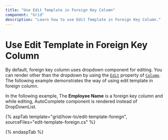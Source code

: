 ```yaml
---
title: "Use Edit Template in Foreign Key Column"
component: "Grid"
description: "Learn how to use Edit Template in Foreign Key Column."
---
```


# Use Edit Template in Foreign Key Column

By default, foreign key column uses dropdown component for editing. You can render other than the dropdown by using the [`Edit`](https://help.syncfusion.com/cr/cref_files/aspnetcore-js2/aspnetcore/Syncfusion.EJ2~Syncfusion.EJ2.Grids.GridColumn~Edit.html) property of [`Column`](https://help.syncfusion.com/cr/cref_files/aspnetcore-js2/Syncfusion.EJ2~Syncfusion.EJ2.Grids.GridColumn.html). The following example demonstrates the way of using edit template in foreign column.

In the following example, The **Employee Name** is a foreign key column and while editing, AutoComplete component is rendered instead of DropDownList.

{% aspTab template="grid/how-to/edit-template-foreign", sourceFiles="edit-template-foreign.cs" %}

{% endaspTab %}
